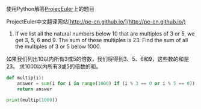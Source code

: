 使用Python解答[ProjecEuler](https://projecteuler.net)上的题目

ProjectEuler中文翻译网站[http://pe-cn.github.io/](http://pe-cn.github.io/)

1. If we list all the natural numbers below 10 that are multiples of 3 or 5, we get 3, 5, 6 and 9. The sum of these multiples is 23.
Find the sum of all the multiples of 3 or 5 below 1000.

如果我们列出10以内所有3或5的倍数，我们将得到3、5、6和9，这些数的和是23。
求1000以内所有3或5的倍数的和。

```python
def multip(i):
    answer = sum(i for i in range(1000) if (i % 3 == 0 or i % 5 == 0))
    return answer

print(multip(1000))
```
